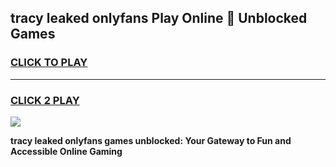 
## tracy leaked onlyfans Play Online 👋 Unblocked Games
<h3>
<a href="https://premium.freeplayer.one?title=tracy_leaked_onlyfans&ref=19F">CLICK TO PLAY</a></h3>
<hr>

<h3>
<a href="https://premium.freeplayer.one?title=tracy_leaked_onlyfans&ref=19F">CLICK 2 PLAY</a>
  
</h3>

<a href="https://premium.freeplayer.one?title=tracy_leaked_onlyfans&ref=19F"><img src="https://clearcache.store/games.png"></a>


**tracy leaked onlyfans games unblocked: Your Gateway to Fun and Accessible Online Gaming**
